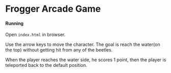 # Frogger Arcade Game

#### Running

Open `index.html` in browser.

Use the arrow keys to move the character.
The goal is reach the water(on the top) without getting hit from any of the beetles.

When the player reaches the water side, he scores 1 point, then the player is teleported back to the default position.

